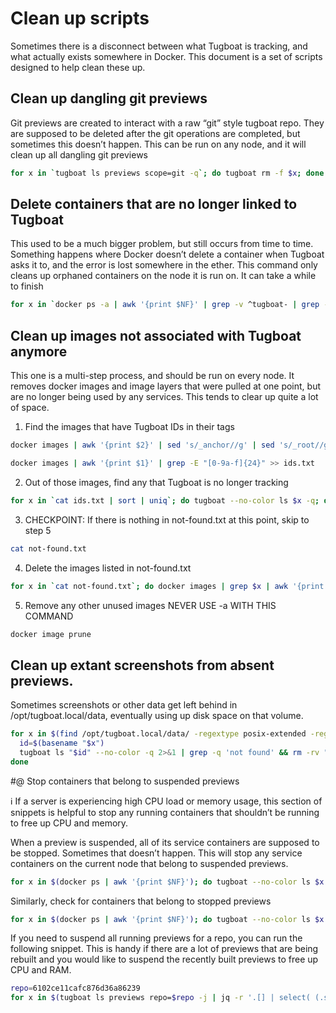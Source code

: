 # Clean up scripts

Sometimes there is a disconnect between what Tugboat is tracking, and what actually exists somewhere in Docker. This document is a set of scripts designed to help clean these up.

## Clean up dangling git previews

Git previews are created to interact with a raw “git” style tugboat repo. They are supposed to be deleted after the git operations are completed, but sometimes this doesn’t happen. This can be run on any node, and it will clean up all dangling git previews

```bash
for x in `tugboat ls previews scope=git -q`; do tugboat rm -f $x; done
```

## Delete containers that are no longer linked to Tugboat

This used to be a much bigger problem, but still occurs from time to time. Something happens where Docker doesn’t delete a container when Tugboat asks it to, and the error is lost somewhere in the ether. This command only cleans up orphaned containers on the node it is run on. It can take a while to finish

```bash
for x in `docker ps -a | awk '{print $NF}' | grep -v ^tugboat- | grep -v NAMES`; do tugboat --no-color ls $x -q; done 2>&1 | grep not\ found | awk '{print $1}' | xargs docker rm -f
```

## Clean up images not associated with Tugboat anymore

This one is a multi-step process, and should be run on every node. It removes docker images and image layers that were pulled at one point, but are no longer being used by any services. This tends to clear up quite a lot of space.

1. Find the images that have Tugboat IDs in their tags

```bash
docker images | awk '{print $2}' | sed 's/_anchor//g' | sed 's/_root//g' | sed 's/_container//g' | sort | uniq | grep -E "[0-9a-f]{24}" > ids.txt
```

```bash
docker images | awk '{print $1}' | grep -E "[0-9a-f]{24}" >> ids.txt
```

2. Out of those images, find any that Tugboat is no longer tracking

```bash
for x in `cat ids.txt | sort | uniq`; do tugboat --no-color ls $x -q; done 2>&1 | grep not\ found | awk '{print $1}' > not-found.txt
```

3. CHECKPOINT: If there is nothing in not-found.txt at this point, skip to step 5

```bash
cat not-found.txt
```

4. Delete the images listed in not-found.txt

```bash
for x in `cat not-found.txt`; do docker images | grep $x | awk '{print $1 ":" $2 }'; done | xargs docker rmi
```

5. Remove any other unused images NEVER USE -a WITH THIS COMMAND

```bash
docker image prune
```

## Clean up extant screenshots from absent previews.

Sometimes screenshots or other data get left behind in /opt/tugboat.local/data, eventually using up disk space on that volume.

```bash
for x in $(find /opt/tugboat.local/data/ -regextype posix-extended -regex '.*/[0-9a-f]{24}'); do
  id=$(basename "$x")
  tugboat ls "$id" --no-color -q 2>&1 | grep -q 'not found' && rm -rv "$x"
done
```

#@ Stop containers that belong to suspended previews

:information_source: If a server is experiencing high CPU load or memory usage, this section of snippets is helpful to stop any running containers that shouldn’t be running to free up CPU and memory.

When a preview is suspended, all of its service containers are supposed to be stopped. Sometimes that doesn’t happen. This will stop any service containers on the current node that belong to suspended previews.

```bash
for x in $(docker ps | awk '{print $NF}'); do tugboat --no-color ls $x 2>&1; done | grep suspended | awk '{print $1}' | xargs docker stop
```

Similarly, check for containers that belong to stopped previews

```bash
for x in $(docker ps | awk '{print $NF}'); do tugboat --no-color ls $x 2>&1; done | grep stopped | awk '{print $1}' | xargs docker stop
```

If you need to suspend all running previews for a repo, you can run the following snippet. This is handy if there are a lot of previews that are being rebuilt and you would like to suspend the recently built previews to free up CPU and RAM.

```bash
repo=6102ce11cafc876d36a86239
for x in $(tugboat ls previews repo=$repo -j | jq -r '.[] | select( (.state == "ready" or .state == "failed") and .anchor == false ) | .id'); do (tugboat suspend $x &); done
```
